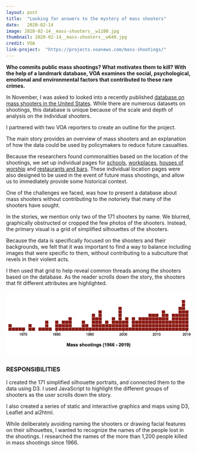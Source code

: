```yaml
---
layout: post
title:  "Looking for answers to the mystery of mass shooters"
date:   2020-02-14
image: 2020-02-14__mass-shooters__w1280.jpg
thumbnail: 2020-02-14__mass-shooters__w640.jpg
credit: VOA
link-project:  "https://projects.voanews.com/mass-shootings/"
---
```


**Who commits public mass shootings? What motivates them to kill? With the help of a landmark database, VOA examines the social, psychological, emotional and environmental factors that contributed to these rare crimes.**

In November, I was asked to looked into a recently published [database on mass shooters in the United States](https://www.theviolenceproject.org/). While there are numerous datasets on shootings, this database is unique because of the scale and depth of analysis on the individual shooters. 

I partnered with two VOA reporters to create an outline for the project. 

The main story provides an overview of mass shooters and an explanation of how the data could be used by policymakers to reduce future casualties. 

Because the researchers found commonalities based on the location of the shootings, we set up individual pages for [schools](https://projects.voanews.com/mass-shootings/english/locations/school.html), [workplaces](https://projects.voanews.com/mass-shootings/english/locations/workplace.html), [houses of worship](https://projects.voanews.com/mass-shootings/english/locations/worship.html) and [restaurants and bars](https://projects.voanews.com/mass-shootings/english/locations/restaurant.html). These individual location pages were also designed to be used in the event of future mass shootings, and allow us to immediately provide some historical context.

One of the challenges we faced, was how to present a database about mass shooters without contributing to the notoriety that many of the shooters have sought. 

In the stories, we mention only two of the 171 shooters by name. We blurred, graphically obstructed or cropped the few photos of the shooters. Instead, the primary visual is a grid of simplified silhouettes of the shooters. 

Because the data is specifically focused on the shooters and their backgrounds, we felt that it was important to find a way to balance including images that were specific to them, without contributing to a subculture that revels in their violent acts.

I then used that grid to help reveal common threads among the shooters based on the database. As the reader scrolls down the story,  the shooters that fit different attributes are highlighted.





<a href="https://projects.voanews.com/mass-shootings/"><img src="/img/2020-02-14__mass-shooters_graph__w640.jpg" style="border: none;" /></a>



### RESPONSIBILITIES


I created the 171 simplified silhouette portraits, and connected them to the data using D3. I used JavaScript to highlight the different groups of shooters as the user scrolls down the story. 

I also created a series of static and interactive graphics and maps using D3, Leaflet and ai2html. 

While deliberately avoiding naming the shooters or drawing facial features on their silhouettes, I wanted to recognize the names of the people lost in the shootings. I researched the names of the more than 1,200 people killed in mass shootings since 1966. 





